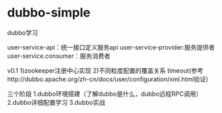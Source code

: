 # dubbo-simple
dubbo学习

user-service-api：统一接口定义服务api
user-service-provider:服务提供者
user-service.consumer：服务消费者

v0.1 
1)zookeeper注册中心实现
2)不同粒度配置的覆盖关系 timeout(参考http://dubbo.apache.org/zh-cn/docs/user/configuration/xml.html验证)


三个阶段 
1.dubbo环境搭建（了解dubbo是什么，dubbo远程RPC调用） 
2.dubbo详细配置学习 
3.dubbo实战
